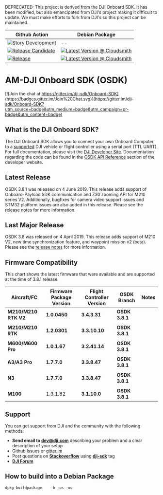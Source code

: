 DEPRECATED: This project is derived from the DJI Onboard SDK.  It has been modified, but also emancipated from DJI's project making it difficult to update.  We must make efforts to fork from DJI's so this project can be maintained.

| Github Action  | Debian Package |
| ------------- | ------------- |
| [![Story Development](https://github.com/AutoModality/Onboard-SDK/workflows/Story%20Development/badge.svg)](https://github.com/AutoModality/Onboard-SDK/actions?query=workflow%3A%22Story+Development%22) | --  |
| [![Release Candidate](https://github.com/AutoModality/Onboard-SDK/workflows/Release%20Candidate/badge.svg)](https://github.com/AutoModality/Onboard-SDK/actions?query=workflow%3A%22Release+Candidate%22)  | [![Latest Version @ Cloudsmith](https://api-prd.cloudsmith.io/badges/version/automodality/dev/deb/am-onboard-sdk/latest/d=ubuntu%252Fxenial;t=1/?render=true&badge_token=gAAAAABeD_vke2BohjL_pfwJWkNgvLQeyFbbZ3FnA3IXF_x5JQm4Da4kqnax4vGDlUGEKy8zHE4RpYI0KrzJVve9v0fg8NnrUFuHq8Bm6522B-52WQmixfY%3D)](https://cloudsmith.io/~automodality/repos/dev/packages/detail/deb/am-onboard-sdk/latest/d=ubuntu%252Fxenial;t=1/)  |
| [![Release](https://github.com/AutoModality/Onboard-SDK/workflows/Release/badge.svg)](https://github.com/AutoModality/Onboard-SDK/actions?query=workflow%3A%22Release)  | [![Latest Version @ Cloudsmith](https://api-prd.cloudsmith.io/badges/version/automodality/release/deb/am-onboard-sdk/latest/d=ubuntu%252Fxenial;t=1/?render=true&badge_token=gAAAAABeEA_pMiNQBx63JSb-7hom6D8u31s2BZpxaFN5Nq-tsa9cVlq5_V_TPhBt1bPvCpqhNqVhceMFTAy5qqocMSVUUS-c0zbu6ANWTvlyIgihAplXN2s%3D)](https://cloudsmith.io/~automodality/repos/release/packages/detail/deb/am-onboard-sdk/latest/d=ubuntu%252Fxenial;t=1/) |



# AM-DJI Onboard SDK (OSDK) 

[![Join the chat at https://gitter.im/dji-sdk/Onboard-SDK](https://badges.gitter.im/Join%20Chat.svg)](https://gitter.im/dji-sdk/Onboard-SDK?utm_source=badge&utm_medium=badge&utm_campaign=pr-badge&utm_content=badge)

## What is the DJI Onboard SDK?

The DJI Onboard SDK allows you to connect your own Onboard Computer to a [supported](https://developer.dji.com/onboard-sdk/documentation/introduction/osdk-hardware-introduction.html#supported-products) DJI vehicle or flight controller using a serial port (TTL UART). For full documentation, please visit the [DJI Developer Site](https://developer.dji.com/onboard-sdk/documentation/). Documentation regarding the code can be found in the [OSDK API Reference](https://developer.dji.com/onboard-api-reference/index.html) section of the developer website.

## Latest Release
OSDK 3.8.1 was released on 4 June 2019. This release adds support of Onboard-Payload SDK communication and Z30 zooming API for M210 series V2. Additionally, bugfixes for camera video support issues and STM32 platform issues are also added in this release. Please see the [release notes](https://developer.dji.com/onboard-sdk/documentation/appendix/releaseNotes.html) for more information.


## Last Major Release
OSDK 3.8 was released on 4 April 2019. This release adds support of M210 V2, new time synchronization feature, and waypoint mission v2 (beta). Please see the [release notes](https://developer.dji.com/onboard-sdk/documentation/appendix/releaseNotes.html) for more information.
## Firmware Compatibility

This chart shows the latest firmware that were available and are supported at the time of 3.8.1 release.

| Aircraft/FC           | Firmware Package Version | Flight Controller Version | OSDK Branch            | Notes                                                                 |
|-----------------------|--------------------------|---------------------------|------------------------|-----------------------------------------------------------------------|
| **M210/M210 RTK V2**  | **1.0.0450**             | **3.4.3.31**              | **OSDK 3.8.1**         |                                                                       |
|                       |                          |                           |                        |                                                                       |
| **M210/M210 RTK**     | **1.2.0301**             | **3.3.10.10**             | **OSDK 3.8.1**         |                                                                       |
|                       |                          |                           |                        |                                                                       |
| **M600/M600 Pro**     | **1.0.1.67**             | **3.2.41.14**             | **OSDK 3.8.1**         |                                                                       |
|                       |                          |                           |                        |                                                                       |
| **A3/A3 Pro**         | **1.7.7.0**              | **3.3.8.47**              | **OSDK 3.8.1**         |                                                                       |
|                       |                          |                           |                        |                                                                       |
| **N3**                | **1.7.7.0**              | **3.3.8.47**              | **OSDK 3.8.1**         |                                                                       |
|                       |                          |                           |                        |                                                                       |
| **M100**              | 1.3.1.82                 | **3.1.10.0**              | **OSDK 3.8.1**         |                                                                       |


## Support

You can get support from DJI and the community with the following methods:

- **Send email to dev@dji.com** describing your problem and a clear description of your setup
- Github Issues or [gitter.im](https://gitter.im/dji-sdk/Onboard-SDK)
- Post questions on [**Stackoverflow**](http://stackoverflow.com) using [**dji-sdk**](http://stackoverflow.com/questions/tagged/dji-sdk) tag
- [**DJI Forum**](http://forum.dev.dji.com/en)



## How to build into a Debian Package

```{bash}
dpkg-buildpackage    -b -us -uc
```
